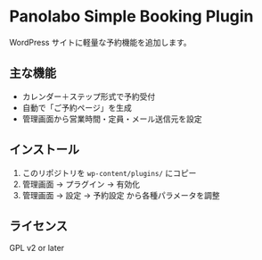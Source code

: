 # Panolabo Simple Booking Plugin

WordPress サイトに軽量な予約機能を追加します。

## 主な機能
- カレンダー＋ステップ形式で予約受付  
- 自動で「ご予約ページ」を生成  
- 管理画面から営業時間・定員・メール送信元を設定  

## インストール
1. このリポジトリを `wp-content/plugins/` にコピー  
2. 管理画面 → プラグイン → 有効化  
3. 管理画面 → 設定 → 予約設定 から各種パラメータを調整  

## ライセンス
GPL v2 or later
